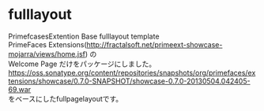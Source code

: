 fulllayout
==========

PrimefcasesExtention Base fulllayout template  
PrimeFaces Extensions(http://fractalsoft.net/primeext-showcase-mojarra/views/home.jsf) の  
 Welcome Page だけをパッケージにしました。  
https://oss.sonatype.org/content/repositories/snapshots/org/primefaces/extensions/showcase/0.7.0-SNAPSHOT/showcase-0.7.0-20130504.042405-69.war  
をベースにしたfullpagelayoutです。  


